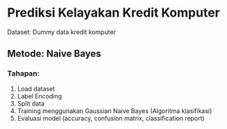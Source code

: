 # Prediksi Kelayakan Kredit Komputer

Dataset: Dummy data kredit komputer

## Metode: Naive Bayes

### Tahapan:
1. Load dataset
2. Label Encoding
3. Split data
4. Training menggunakan Gaussian Naive Bayes (Algoritma klasifikasi)
5. Evaluasi model (accuracy, confusion matrix, classification report)
